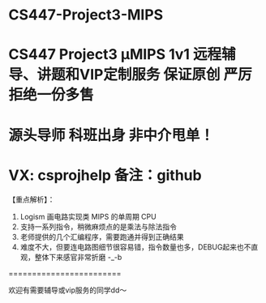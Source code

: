 # CS447-Project3-MIPS
# CS447 Project3 µMIPS 1v1 远程辅导、讲题和VIP定制服务 保证原创 严厉拒绝一份多售
# 源头导师 科班出身 非中介甩单！
# VX: csprojhelp 备注：github

【重点解析】：

1. Logism 画电路实现类 MIPS 的单周期 CPU
2. 支持一系列指令，稍微麻烦点的是乘法与除法指令
3. 老师提供的几个汇编程序，需要跑通并得到正确结果
4. 难度不大，但要连电路图细节很容易错，指令数量也多，DEBUG起来也不直观，整体下来感官非常折磨 -_-b

========================

欢迎有需要辅导或vip服务的同学dd～
